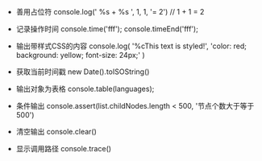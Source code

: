 

- 善用占位符
  console.log(' %s + %s ', 1, 1, '= 2')
  // 1 + 1  = 2

- 记录操作时间
  console.time('fff');
  console.timeEnd('fff');

- 输出带样式CSS的内容
  console.log(
    '%cThis text is styled!',
    'color: red; background: yellow; font-size: 24px;'
  )


- 获取当前时间戳
  new Date().toISOString()

- 输出对象为表格
  console.table(languages);

- 条件输出
  console.assert(list.childNodes.length < 500, '节点个数大于等于500')

- 清空输出
  console.clear()

- 显示调用路径
  console.trace()